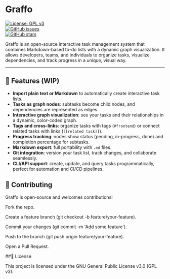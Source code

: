 # Graffo

[![License: GPL v3](https://img.shields.io/badge/License-GPLv3-blue.svg)](https://www.gnu.org/licenses/gpl-3.0)  
[![GitHub issues](https://img.shields.io/github/issues/excelsi/graffo)](https://github.com/excelsi/graffo/issues)  
[![GitHub stars](https://img.shields.io/github/stars/excelsi/graffo)](https://github.com/excelsi/graffo/stargazers)

Graffo is an open-source interactive task management system that combines Markdown-based to-do lists with a dynamic graph visualization. It allows developers, teams, and individuals to organize tasks, visualize dependencies, and track progress in a unique, visual way.

---

## 🚀 Features (WIP)

- **Import plain text or Markdown** to automatically create interactive task lists.  
- **Tasks as graph nodes**: subtasks become child nodes, and dependencies are represented as edges.  
- **Interactive graph visualization**: see your tasks and their relationships in a dynamic, color-coded graph.  
- **Tags and cross-links**: organize tasks with tags (`#frontend`) or connect related tasks with links (`[[related task]]`).  
- **Progress tracking**: nodes show status (pending, in-progress, done) and completion percentage for subtasks.  
- **Markdown export**: full portability with `.md` files.  
- **Git integration**: version your task list, track changes, and collaborate seamlessly.  
- **CLI/API support**: create, update, and query tasks programmatically, perfect for automation and CI/CD pipelines.  

## 🤝 Contributing

Graffo is open-source and welcomes contributions!

Fork the repo.

Create a feature branch (git checkout -b feature/your-feature).

Commit your changes (git commit -m 'Add some feature').

Push to the branch (git push origin feature/your-feature).

Open a Pull Request.

##📜 License

This project is licensed under the GNU General Public License v3.0 (GPL v3).

